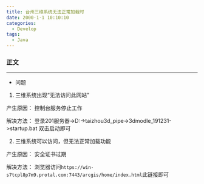 ```yaml
---
title: 台州三维系统无法正常加载时
date: 2000-1-1 10:10:10
categories:
  - Develop
tags:
  - Java
---
```


### 正文

---
- 问题

1. 三维系统出现“无法访问此网站”

产生原因： 控制台服务停止工作

解决方法： 登录201服务器->D:->taizhou3d_pipe->3dmodle_191231->startup.bat
双击启动即可

2. 三维系统可以访问，但无法正常加载功能

产生原因： 安全证书过期

解决方法： 浏览器访问`https://win-s7tcpl8p7m9.protal.com:7443/arcgis/home/index.html`此链接即可